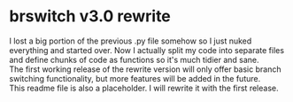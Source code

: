 # brswitch v3.0 rewrite

I lost a big portion of the previous .py file somehow so I just nuked everything and started over. Now I actually split my code into separate files and define chunks of code as functions so it's much tidier and sane.  
The first working release of the rewrite version will only offer basic branch switching functionality, but more features will be added in the future.  
This readme file is also a placeholder. I will rewrite it with the first release.
